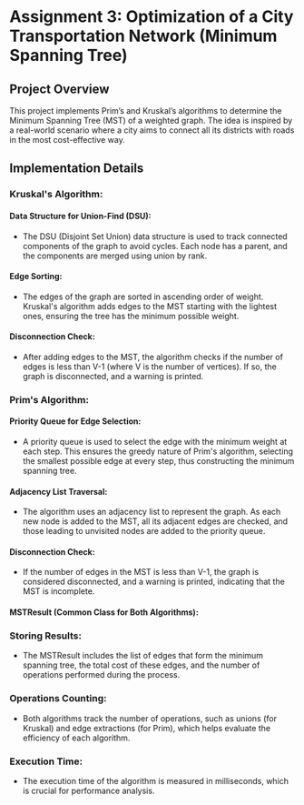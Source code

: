 # Assignment 3: Optimization of a City Transportation Network (Minimum Spanning Tree)

## Project Overview

This project implements Prim’s and Kruskal’s algorithms to determine the Minimum Spanning Tree (MST) of a weighted graph. The idea is inspired by a real-world scenario where a city aims to connect all its districts with roads in the most cost-effective way.

## Implementation Details

### Kruskal's Algorithm:

#### Data Structure for Union-Find (DSU):

- The DSU (Disjoint Set Union) data structure is used to track connected components of the graph to avoid cycles. Each node has a parent, and the components are merged using union by rank.

#### Edge Sorting:

- The edges of the graph are sorted in ascending order of weight. Kruskal's algorithm adds edges to the MST starting with the lightest ones, ensuring the tree has the minimum possible weight.

#### Disconnection Check:

- After adding edges to the MST, the algorithm checks if the number of edges is less than V-1 (where V is the number of vertices). If so, the graph is disconnected, and a warning is printed.

### Prim's Algorithm:

#### Priority Queue for Edge Selection:

- A priority queue is used to select the edge with the minimum weight at each step. This ensures the greedy nature of Prim's algorithm, selecting the smallest possible edge at every step, thus constructing the minimum spanning tree.

#### Adjacency List Traversal:

- The algorithm uses an adjacency list to represent the graph. As each new node is added to the MST, all its adjacent edges are checked, and those leading to unvisited nodes are added to the priority queue.

#### Disconnection Check:

- If the number of edges in the MST is less than V-1, the graph is considered disconnected, and a warning is printed, indicating that the MST is incomplete.

#### MSTResult (Common Class for Both Algorithms):

### Storing Results:

- The MSTResult includes the list of edges that form the minimum spanning tree, the total cost of these edges, and the number of operations performed during the process.

### Operations Counting:

- Both algorithms track the number of operations, such as unions (for Kruskal) and edge extractions (for Prim), which helps evaluate the efficiency of each algorithm.

### Execution Time:

- The execution time of the algorithm is measured in milliseconds, which is crucial for performance analysis.
